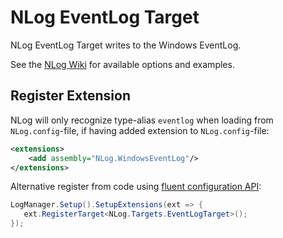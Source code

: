 # NLog EventLog Target

NLog EventLog Target writes to the Windows EventLog.

See the [NLog Wiki](https://github.com/nlog/nlog/wiki/EventLog-target) for available options and examples.

## Register Extension

NLog will only recognize type-alias `eventlog` when loading from `NLog.config`-file, if having added extension to `NLog.config`-file:

```xml
<extensions>
    <add assembly="NLog.WindowsEventLog"/>
</extensions>
```

Alternative register from code using [fluent configuration API](https://github.com/NLog/NLog/wiki/Fluent-Configuration-API):

```csharp
LogManager.Setup().SetupExtensions(ext => {
   ext.RegisterTarget<NLog.Targets.EventLogTarget>();
});
```
